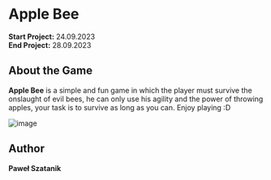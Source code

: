 # Apple Bee
**Start Project:** 24.09.2023  
**End Project:** 28.09.2023  

## About the Game
**Apple Bee** is a simple and fun game in which the player must survive the onslaught of evil bees, he can only use his agility and the power of throwing apples, your task is to survive as long as you can. Enjoy playing :D

![image](https://github.com/user-attachments/assets/9b20d9b6-ae33-4745-aec7-385172bafbac)

## Author
**Paweł Szatanik**
